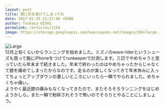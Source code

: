 ```yaml
---
layout: post
title: 膝に矢を受けてしまってね
date: 2017-01-25 23:27:00 +0900
author: Tsukasa OISHI
permalink: /articles/1154
image: https://storage.googleapis.com/kaeruspoon.net/images/284/large.JPG?1485354441
---
```



![Large](https://storage.googleapis.com/kaeruspoon.net/images/284/large.JPG?1485354441)  
12月上旬くらいからランニングを始めました。ミズノのwave riderというシューズも買って腕にiPhoneをつけてrunkeeperで計測します。三日でやめちゃうと思っていたら年末まで続きました。年末で終わったのはやめちゃったからじゃなくて膝を痛めてしまったからなのです。走るのが楽しくなってきて年末休みに入ってちょっとアップダウンの激しいところにいったら一瞬でやられました。めちゃくちゃ痛い。  
ようやく最近膝の痛みもなくなってきたので、またそろそろランニングをはじめようかしら。また一瞬で粉砕されそうで怖いのでそろりとやることにしましょう。  

